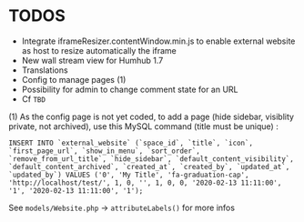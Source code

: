 TODOS 
=====

- Integrate iframeResizer.contentWindow.min.js to enable external website as host to resize automatically the iframe
- New wall stream view for Humhub 1.7
- Translations
- Config to manage pages (1)
- Possibility for admin to change comment state for an URL
- Cf `TBD`


(1)
As the config page is not yet coded, to add a page (hide sidebar, visiblity private, not archived), use this MySQL command (title must be unique) :
```
INSERT INTO `external_website` (`space_id`, `title`, `icon`, `first_page_url`, `show_in_menu`, `sort_order`, `remove_from_url_title`, `hide_sidebar`, `default_content_visibility`, `default_content_archived`, `created_at`, `created_by`, `updated_at`, `updated_by`) VALUES ('0', 'My Title', 'fa-graduation-cap', 'http://localhost/test/', 1, 0, '', 1, 0, 0, '2020-02-13 11:11:00', '1', '2020-02-13 11:11:00', '1');
```

See `models/Website.php` -> `attributeLabels()` for more infos
